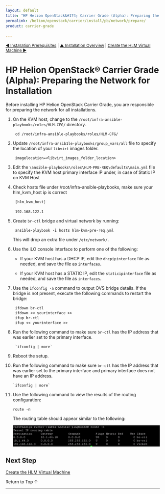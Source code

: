 ```yaml
---
layout: default
title: "HP Helion OpenStack&#174; Carrier Grade (Alpha): Preparing the Network for Installation"
permalink: /helion/openstack/carrier/install/pb/network/prepare/
product: carrier-grade

---
```

<!--UNDER REVISION-->


<script>

function PageRefresh {
onLoad="window.refresh"
}

PageRefresh();

</script>

<p style="font-size: small;"><a href="/helion/openstack/carrier/install/pb/prereqs/">&#9664; Installation Prerequisites</a> | <a href="/helion/openstack/carrier/install/pb/overview/">&#9650; Installation Overview</a> | <a href="/helion/openstack/carrier/install/pb/hlm-vm/"> Create the HLM Virtual Machine &#9654;</a> </p> 



# HP Helion OpenStack&#174; Carrier Grade (Alpha): Preparing the Network for Installation 

Before installing HP Helion OpenStack Carrier Grade, you are responsible for preparing the network for all installations. 

1. On the KVM host, change to the `/root/infra-ansible-playbooks/roles/HLM-CFG/` directory.

		cd /root/infra-ansible-playbooks/roles/HLM-CFG/

2. Update `/root/infra-ansib1le-playbooks/group_vars/all` file to specify the location of your `libvirt` images folder. 

		imagelocation=<libvirt_images_folder_location>

3. Edit the `\ansible-playbooks\roles\HLM-PRE-REQ\defaults\main.yml` file to specify the KVM host primary interface IP under, in case of Static IP on KVM Host

4. Check hosts file under /root/infra-ansible-playbooks, make sure your hlm_kvm_host ip is correct

		[hlm_kvm_host]

		192.168.122.1

5. Create `br-ctl` bridge and virtual network by running:

		ansible-playbook -i hosts hlm-kvm-pre-req.yml

	This will drop an extra file under `/etc/network/`.  

6. Use the iLO console interface to perform one of the following:

	* If your KVM host has a DHCP IP, edit the `dhcpipinterface` file as needed, and save the file as `interfaces`.
	
	* If your KVM host has a STATIC IP, edit the `staticipinterface` file as needed, and save the file as `interfaces`.

7. Use the `ifconfig -a` command to output OVS bridge details. If the bridge is not present, execute the following commands to restart the bridge:

		ifdown br-ctl
		ifdown << yourinterface >>
		ifup br-ctl
		ifup << yourinterface >>

8. Run the following command to make sure `br-ctl` has the IP address that was earlier set to the primary interface.

		`ifconfig | more`

9. Reboot the setup.

10. Run the following command to make sure `br-ctl` has the IP address that was earlier set to the primary interface and primary interface does not have an IP address.

		`ifconfig | more`

11. Use the following command to view the results of the routing configuration:

		route -n
 
	The routing table should appear similar to the following:

	<img src="media/CGH-install-route-table.png" />

## Next Step

[Create the HLM Virtual Machine](/helion/openstack/carrier/install/pb/hlm-vm/)

<a href="#top" style="padding:14px 0px 14px 0px; text-decoration: none;"> Return to Top &#8593; </a>

---


